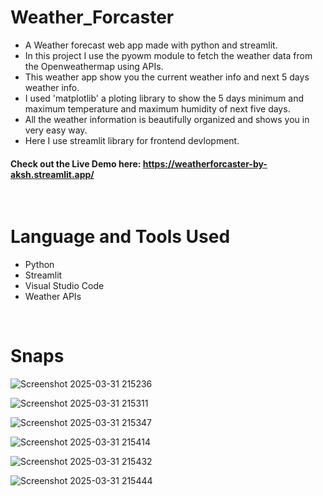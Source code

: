 # Weather_Forcaster
- A Weather forecast web app made with python and streamlit.
- In this project I use the pyowm module to fetch the weather data from the Openweathermap using APIs.
- This weather app show you the current weather info and next 5 days weather info.
- I used 'matplotlib' a ploting library to show the 5 days minimum and maximum temperature and maximum humidity of next five days.
- All the weather information is beautifully organized and shows you in very easy way.
- Here I use streamlit library for frontend devlopment.

####  Check out the Live Demo here:   https://weatherforcaster-by-aksh.streamlit.app/

<br/>

# Language and Tools Used
- Python
- Streamlit
- Visual Studio Code
- Weather APIs

<br/>

# Snaps

![Screenshot 2025-03-31 215236](https://github.com/user-attachments/assets/aa7eb26e-e95d-4b3d-8001-4b9e907d4aa1)

![Screenshot 2025-03-31 215311](https://github.com/user-attachments/assets/7e945608-a38c-4f10-8cea-67750ec71256)

![Screenshot 2025-03-31 215347](https://github.com/user-attachments/assets/abf2cd68-f59f-466f-b884-3cbd2cce86f8)

![Screenshot 2025-03-31 215414](https://github.com/user-attachments/assets/790e58ec-ca9d-4da0-a26f-874e384f026d)

![Screenshot 2025-03-31 215432](https://github.com/user-attachments/assets/a1d7bc20-3cba-43f5-b610-f99a53d9eced)

![Screenshot 2025-03-31 215444](https://github.com/user-attachments/assets/e68e7d74-1d4e-4365-915f-6f0a8b6bfd99)



